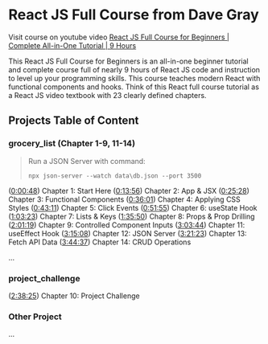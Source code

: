 # React JS Full Course from Dave Gray

Visit course on youtube video [React JS Full Course for Beginners | Complete All-in-One Tutorial | 9 Hours](https://youtu.be/RVFAyFWO4go)

This React JS Full Course for Beginners is an all-in-one beginner tutorial and complete course full of nearly 9 hours of React JS code and instruction to level up your programming skills. This course teaches modern React with functional components and hooks. Think of this React full course tutorial as a React JS video textbook with 23 clearly defined chapters.

## Projects Table of Content

### grocery_list (Chapter 1-9, 11-14)

> Run a JSON Server with command:
> 
> ```shell
> npx json-server --watch data\db.json --port 3500
> ```

([0:00:48](https://www.youtube.com/watch?v=RVFAyFWO4go&t=48s)) Chapter 1: Start Here
([0:13:56](https://www.youtube.com/watch?v=RVFAyFWO4go&t=836s)) Chapter 2: App & JSX
([0:25:28](https://www.youtube.com/watch?v=RVFAyFWO4go&t=1528s)) Chapter 3: Functional Components
([0:36:01](https://www.youtube.com/watch?v=RVFAyFWO4go&t=2161s)) Chapter 4: Applying CSS Styles
([0:43:11](https://www.youtube.com/watch?v=RVFAyFWO4go&t=2591s)) Chapter 5: Click Events
([0:51:55](https://www.youtube.com/watch?v=RVFAyFWO4go&t=3115s)) Chapter 6: useState Hook
([1:03:23](https://www.youtube.com/watch?v=RVFAyFWO4go&t=3803s)) Chapter 7: Lists & Keys
([1:35:50](https://www.youtube.com/watch?v=RVFAyFWO4go&t=5750s)) Chapter 8: Props & Prop Drilling
([2:01:19](https://www.youtube.com/watch?v=RVFAyFWO4go&t=7279s)) Chapter 9: Controlled Component Inputs
([3:03:44](https://www.youtube.com/watch?v=RVFAyFWO4go&t=11024s)) Chapter 11: useEffect Hook
([3:15:08](https://www.youtube.com/watch?v=RVFAyFWO4go&t=11708s)) Chapter 12: JSON Server
([3:21:23](https://www.youtube.com/watch?v=RVFAyFWO4go&t=12083s)) Chapter 13: Fetch API Data
([3:44:37](https://www.youtube.com/watch?v=RVFAyFWO4go&t=13477s)) Chapter 14: CRUD Operations

...

### project_challenge

([2:38:25](https://www.youtube.com/watch?v=RVFAyFWO4go&t=9505s)) Chapter 10: Project Challenge

### Other Project

...
